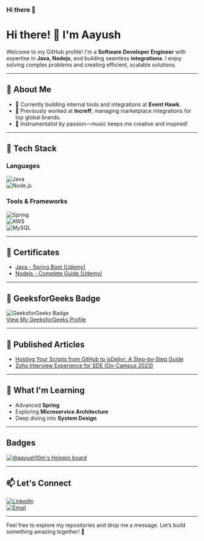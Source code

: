 ### Hi there 👋

<!--
**AayushMaurya/AayushMaurya** is a ✨ _special_ ✨ repository because its `README.md` (this file) appears on your GitHub profile.

Here are some ideas to get you started:

- 🔭 I’m currently working on ...
- 🌱 I’m currently learning ...
- 👯 I’m looking to collaborate on ...
- 🤔 I’m looking for help with ...
- 💬 Ask me about ...
- 📫 How to reach me: ...
- 😄 Pronouns: ...
- ⚡ Fun fact: ...
-->

# Hi there! 👋 I'm Aayush  

Welcome to my GitHub profile! I'm a **Software Developer Engineer** with expertise in **Java, Nodejs**, and building seamless **integrations**. I enjoy solving complex problems and creating efficient, scalable solutions.  

---

## 🌟 About Me  

- 🚀 Currently building internal tools and integrations at **Event Hawk**.  
- 🔧 Previously worked at **Increff**, managing marketplace integrations for top global brands.  
- 🎸 Instrumentalist by passion—music keeps me creative and inspired!  

---

## 🔨 Tech Stack  

### Languages  
![Java](https://img.shields.io/badge/Java-ED8B00?style=for-the-badge&logo=java&logoColor=white)  
![Node.js](https://img.shields.io/badge/Node.js-339933?style=for-the-badge&logo=node.js&logoColor=white) 

### Tools & Frameworks  
![Spring](https://img.shields.io/badge/Spring-6DB33F?style=for-the-badge&logo=spring&logoColor=white)  
![AWS](https://img.shields.io/badge/AWS-232F3E?style=for-the-badge&logo=amazon-aws&logoColor=white)  
![MySQL](https://img.shields.io/badge/MySQL-4479A1?style=for-the-badge&logo=mysql&logoColor=white)  

---

## 📜 Certificates  

- [Java - Spring Boot (Udemy)](https://www.udemy.com/certificate/UC-5bed8ab4-3a6f-43ea-afef-e38c482c5cf9/)  
- [Nodejs - Complete Guide (Udemy)](https://www.udemy.com/certificate/UC-2abfc32a-fdba-4bba-b0f8-0365246cbf5e/)  

---

## 🏅 GeeksforGeeks Badge  

![GeeksforGeeks Badge](https://raw.githubusercontent.com/AayushMaurya/AayushMaurya/main/github-badge.png)  
[View My GeeksforGeeks Profile](https://www.geeksforgeeks.org/user/aayush10m/)  

---

## 📄 Published Articles  

- [Hosting Your Scripts from GitHub to jsDelivr: A Step-by-Step Guide](https://www.geeksforgeeks.org/hosting-your-scripts-from-github-to-jsdelivr-a-step-by-step-guide)  
- [Zoho Interview Experience for SDE (On-Campus 2023)](https://www.geeksforgeeks.org/zoho-interview-experience-for-sde-on-campus-2023)  

---

## 🌱 What I'm Learning  

- Advanced **Spring**
- Exploring **Microservice Architecture**  
- Deep diving into **System Design**  

---

## Badges

[![@aayush10m's Holopin board](https://holopin.me/aayush10m)](https://holopin.io/@aayush10m)

---

## 📫 Let's Connect  

[![LinkedIn](https://img.shields.io/badge/LinkedIn-0077B5?style=for-the-badge&logo=linkedin&logoColor=white)](https://www.linkedin.com/in/aayush-maurya-1329b3190/)  
[![Email](https://img.shields.io/badge/Email-D14836?style=for-the-badge&logo=gmail&logoColor=white)](mailto:aayushmaurya10m@gmail.com)  

---

Feel free to explore my repositories and drop me a message. Let’s build something amazing together! 🚀  

